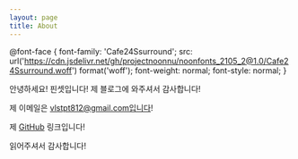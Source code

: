 ```yaml
---
layout: page
title: About
---
```

@font-face {
    font-family: 'Cafe24Ssurround';
    src: url('https://cdn.jsdelivr.net/gh/projectnoonnu/noonfonts_2105_2@1.0/Cafe24Ssurround.woff') format('woff');
    font-weight: normal;
    font-style: normal;
}

<p class="message">
  안녕하세요! 핀셋입니다! 제 블로그에 와주셔서 감사합니다!
</p>

제 이메일은 vlstpt812@gmail.com입니다!

제 [GitHub](https://github.com/Pincette1223) 링크입니다!

읽어주셔서 감사합니다!
